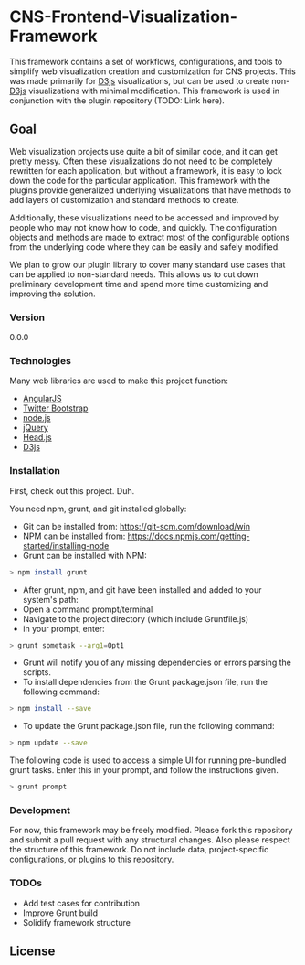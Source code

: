 # CNS-Frontend-Visualization-Framework
This framework contains a set of workflows, configurations, and tools to simplify web visualization creation and customization for CNS projects. This was made primarily for [D3js] visualizations, but can be used to create non-[D3js] visualizations with minimal modification. This framework is used in conjunction with the plugin repository (TODO: Link here). 

## Goal
Web visualization projects use quite a bit of similar code, and it can get pretty messy. Often these visualizations do not need to be completely rewritten for each application, but without a framework, it is easy to lock down the code for the particular application. This framework with the plugins provide generalized underlying visualizations that have methods to add layers of customization and standard methods to create.

Additionally, these visualizations need to be accessed and improved by people who may not know how to code, and quickly. The configuration objects and methods are made to extract most of the configurable options from the underlying code where they can be easily and safely modified. 

We plan to grow our plugin library to cover many standard use cases that can be applied to non-standard needs. This allows us to cut down preliminary development time and spend more time customizing and improving the solution.

### Version
0.0.0
### Technologies
Many web libraries are used to make this project function:

* [AngularJS]
* [Twitter Bootstrap]
* [node.js]
* [jQuery]
* [Head.js]
* [D3js]

### Installation

First, check out this project. Duh.

You need npm, grunt, and git installed globally:
* Git can be installed from: https://git-scm.com/download/win
* NPM can be installed from: https://docs.npmjs.com/getting-started/installing-node
* Grunt can be installed with NPM: 
```sh
> npm install grunt
```
   
* After grunt, npm, and git have been installed and added to your system's path:
* Open a command prompt/terminal 
* Navigate to the project directory (which include Gruntfile.js)
* in your prompt, enter:
```sh
> grunt sometask --arg1=Opt1
```
* Grunt will notify you of any missing dependencies or errors parsing the scripts. 
* To install dependencies from the Grunt package.json file, run the following command:
```sh
> npm install --save
```
* To update the Grunt package.json file, run the following command:
```sh
> npm update --save
```        

The following code is used to access a simple UI for running pre-bundled grunt tasks. Enter this in your prompt, and follow the instructions given.
```sh
> grunt prompt
```






### Development

For now, this framework may be freely modified. Please fork this repository and submit a pull request with any structural changes. Also please respect the structure of this framework. Do not include data, project-specific configurations, or plugins to this repository. 

### TODOs

 - Add test cases for contribution
 - Improve Grunt build
 - Solidify framework structure

License
----



[//]: # (These are reference links used in the body of this note and get stripped out when the markdown processor does its job. There is no need to format nicely because it shouldn't be seen. Thanks SO - http://stackoverflow.com/questions/4823468/store-comments-in-markdown-syntax)


   [D3js]: <https://d3js.org/>
   [dill]: <https://github.com/joemccann/dillinger>
   [git-repo-url]: <https://github.com/joemccann/dillinger.git>
   [john gruber]: <http://daringfireball.net>
   [@thomasfuchs]: <http://twitter.com/thomasfuchs>
   [df1]: <http://daringfireball.net/projects/markdown/>
   [marked]: <https://github.com/chjj/marked>
   [Ace Editor]: <http://ace.ajax.org>
   [node.js]: <http://nodejs.org>
   [Twitter Bootstrap]: <http://twitter.github.com/bootstrap/>
   [keymaster.js]: <https://github.com/madrobby/keymaster>
   [jQuery]: <http://jquery.com>
   [@tjholowaychuk]: <http://twitter.com/tjholowaychuk>
   [express]: <http://expressjs.com>
   [AngularJS]: <http://angularjs.org>
   [Gulp]: <http://gulpjs.com>
   [Head.js]: <http://headjs.com>
   [PlDb]: <https://github.com/joemccann/dillinger/tree/master/plugins/dropbox/README.md>
   [PlGh]:  <https://github.com/joemccann/dillinger/tree/master/plugins/github/README.md>
   [PlGd]: <https://github.com/joemccann/dillinger/tree/master/plugins/googledrive/README.md>
   [PlOd]: <https://github.com/joemccann/dillinger/tree/master/plugins/onedrive/README.md>
